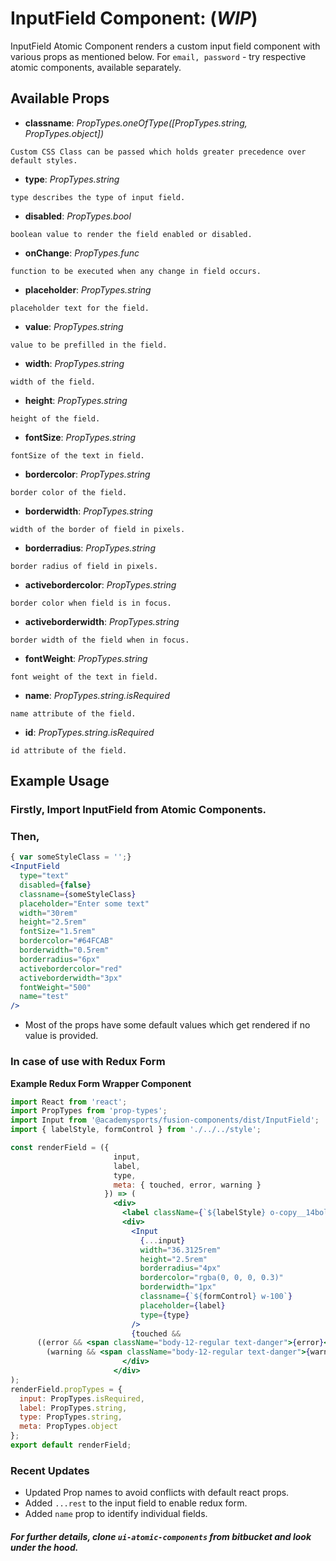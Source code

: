 # InputField Component: (**_WIP_**)

InputField Atomic Component renders a custom input field component with various props as mentioned below. For ```email, password``` - try respective atomic components, available separately.

## Available Props

* **classname**: *PropTypes.oneOfType([PropTypes.string, PropTypes.object])* 

```Custom CSS Class can be passed which holds greater precedence over default styles.```

* **type**: *PropTypes.string*

```type describes the type of input field.```

* **disabled**: *PropTypes.bool*

```boolean value to render the field enabled or disabled.```

* **onChange**: *PropTypes.func*

```function to be executed when any change in field occurs.```

* **placeholder**: *PropTypes.string*

```placeholder text for the field.```

* **value**: *PropTypes.string*

```value to be prefilled in the field.```

* **width**: *PropTypes.string*

```width of the field.```

* **height**: *PropTypes.string*

```height of the field.```

* **fontSize**: *PropTypes.string*

```fontSize of the text in field.```

* **bordercolor**: *PropTypes.string*

```border color of the field.```

* **borderwidth**: *PropTypes.string*

```width of the border of field in pixels.```

* **borderradius**: *PropTypes.string* 

```border radius of field in pixels.```

* **activebordercolor**: *PropTypes.string* 

```border color when field is in focus.```

* **activeborderwidth**: *PropTypes.string*

```border width of the field when in focus.```

* **fontWeight**: *PropTypes.string*

```font weight of the text in field.```

* **name**: *PropTypes.string.isRequired*

```name attribute of the field.```

* **id**: *PropTypes.string.isRequired*

```id attribute of the field.```


## Example Usage

### Firstly, Import InputField from Atomic Components.

### Then,

``` jsx
{ var someStyleClass = '';}
<InputField 
  type="text" 
  disabled={false} 
  classname={someStyleClass}
  placeholder="Enter some text" 
  width="30rem" 
  height="2.5rem" 
  fontSize="1.5rem" 
  bordercolor="#64FCAB" 
  borderwidth="0.5rem" 
  borderradius="6px" 
  activebordercolor="red" 
  activeborderwidth="3px" 
  fontWeight="500" 
  name="test"
/>
```

* Most of the props have some default values which get rendered if no value is provided. 

### In case of use with Redux Form

**Example Redux Form Wrapper Component**

``` jsx
import React from 'react';
import PropTypes from 'prop-types';
import Input from '@academysports/fusion-components/dist/InputField';
import { labelStyle, formControl } from './../../style';

const renderField = ({
                       input,
                       label,
                       type,
                       meta: { touched, error, warning }
                     }) => (
                       <div>
                         <label className={`${labelStyle} o-copy__14bold p-quarter`}>{label}</label>
                         <div>
                           <Input
                             {...input}
                             width="36.3125rem"
                             height="2.5rem"
                             borderradius="4px"
                             bordercolor="rgba(0, 0, 0, 0.3)"
                             borderwidth="1px"
                             classname={`${formControl} w-100`}
                             placeholder={label}
                             type={type}
                           />
                           {touched &&
      ((error && <span className="body-12-regular text-danger">{error}</span>) ||
        (warning && <span className="body-12-regular text-danger">{warning}</span>))}
                         </div>
                       </div>
);
renderField.propTypes = {
  input: PropTypes.isRequired,
  label: PropTypes.string,
  type: PropTypes.string,
  meta: PropTypes.object
};
export default renderField;

```
### Recent Updates
* Updated Prop names to avoid conflicts with default react props.
* Added ```...rest``` to the input field to enable redux form.
* Added ```name``` prop to identify individual fields. 

##### For further details, clone ```ui-atomic-components``` from bitbucket and look under the hood. 